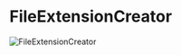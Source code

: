 # FileExtensionCreator
![FileExtensionCreator](https://socialify.git.ci/KrishGaur1354/FileExtensionCreator/image?font=Raleway&language=1&logo=https%3A%2F%2Flogos-download.com%2Fwp-content%2Fuploads%2F2019%2F07%2FNotepad_Logo.png&name=1&owner=1&theme=Light)
